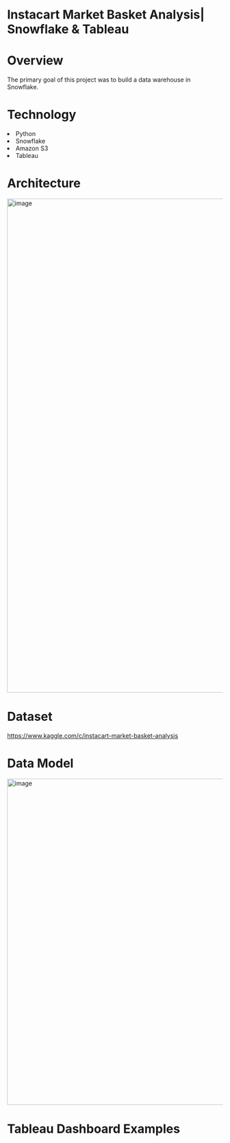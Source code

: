 # Instacart Market Basket Analysis| Snowflake & Tableau

# Overview
The primary goal of this project was to build a data warehouse in Snowflake. 

# Technology
<li>Python</li>
<li>Snowflake</li>
<li>Amazon S3</li>
<li>Tableau</li>

# Architecture
<img width="1151" alt="image" src="https://github.com/claydoers/Instacart-data-pipeline-analysis-project/assets/109707159/536e78c0-9f5a-430f-9f88-05101b8571b4">

# Dataset


https://www.kaggle.com/c/instacart-market-basket-analysis

# Data Model
<img width="760" alt="image" src="https://github.com/claydoers/Instacart-data-pipeline-analysis-project/assets/109707159/013848ab-5329-4035-8a76-5e3329138ed3">

# Tableau Dashboard Examples
